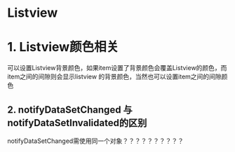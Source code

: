 # Listview

# 1. Listview颜色相关

可以设置Listview背景颜色，如果item设置了背景颜色会覆盖Listview的颜色，而item之间的间隙则会显示listview 的背景颜色，当然也可以设置item之间的间隙颜色

## 2. notifyDataSetChanged 与notifyDataSetInvalidated的区别

notifyDataSetChanged需使用同一个对象？？？？？？？？？？